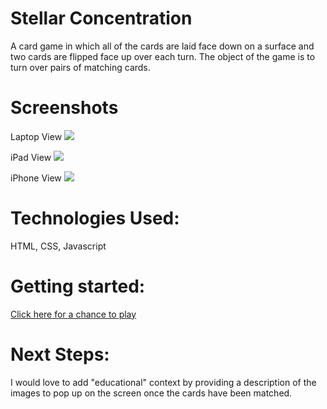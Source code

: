 # Stellar Concentration
A card game in which all of the cards are laid face down on a surface and two cards are flipped face up over each turn. The object of the game is to turn over pairs of matching cards.

# Screenshots
Laptop View
<img src="https://i.imgur.com/ud9DbSE.png">

iPad View
<img src="https://i.imgur.com/vlxyxei.png">

iPhone View
<img src="https://i.imgur.com/psXbyww.png">


# Technologies Used:
HTML, CSS, Javascript


# Getting started:
<a href="https://enkhjino.github.io/concentration/">Click here for a chance to play</a>


# Next Steps:
I would love to add "educational" context by providing a description of the images to pop up on the screen once the cards have been matched. 